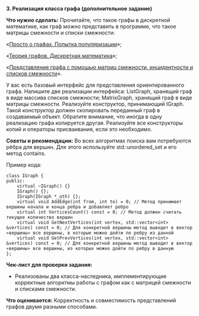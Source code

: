 **3. Реализация класса графа (дополнительное задание)**

**Что нужно сделать:**
Прочитайте, что такое графы в дискретной математике, как граф можно представить в программе, что такое матрицы смежности и списки смежности:

«[Просто о графах. Попытка популяризации](https://habr.com/ru/post/346440/)»;

«[Теория графов. Дискретная математика](https://siblec.ru/informatika-i-vychislitelnaya-tekhnika/diskretnaya-matematika/3-teoriya-grafov)»;

«[Представление графа с помощью матриц смежности, инцидентности и списков смежности](https://habr.com/ru/post/570612/)».

У вас есть базовый интерфейс для представления ориентированного графа. Напишите две реализации интерфейса:
ListGraph, хранящий граф в виде массива списков смежности;
MatrixGraph, хранящий граф в виде матрицы смежности.
Реализуйте конструктор, принимающий IGraph. Такой конструктор должен скопировать переданный граф в создаваемый объект. Обратите внимание, что иногда в одну реализацию графа копируется другая. Реализуйте все конструкторы копий и операторы присваивания, если это необходимо.

**Советы и рекомендации:**
Во всех алгоритмах поиска вам потребуются рёбра для вершин. Для этого используйте std::unordered_set и его метод contains.

Пример кода:
```
class IGraph {
public:
    virtual ~IGraph() {}
    IGraph() {};
    IGraph(IGraph *_oth) {};
    virtual void AddEdge(int from, int to) = 0; // Метод принимает вершины начала и конца ребра и добавляет ребро
    virtual int VerticesCount() const = 0; // Метод должен считать текущее количество вершин
    virtual void GetNextVertices(int vertex, std::vector<int> &vertices) const = 0; // Для конкретной вершины метод выводит в вектор «вершины» все вершины, в которые можно дойти по ребру из данной
    virtual void GetPrevVertices(int vertex, std::vector<int> &vertices) const = 0; // Для конкретной вершины метод выводит в вектор «вершины» все вершины, из которых можно дойти по ребру в данную
};
```
**Чек-лист для проверки задания:**
 - Реализованы два класса-наследника, имплементирующие корректные алгоритмы работы с графом как с матрицей смежности и списками смежности.

**Что оценивается:** 
Корректность и совместимость представлений графов двумя разными способами.